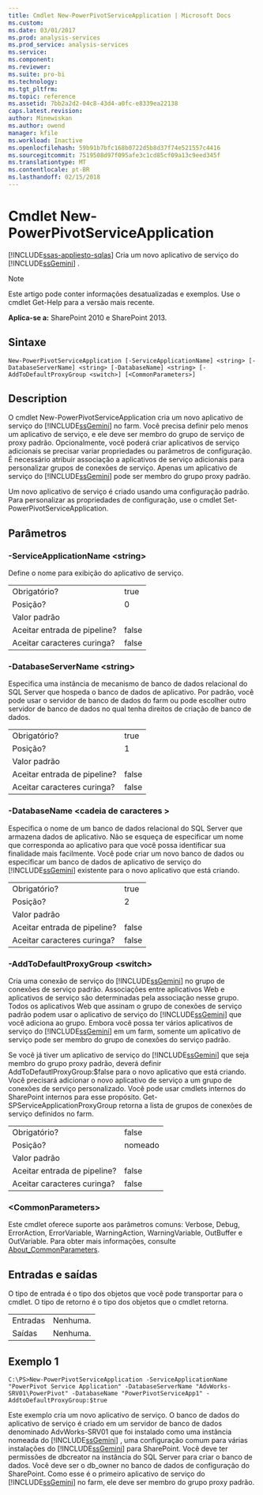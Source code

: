 ```yaml
---
title: Cmdlet New-PowerPivotServiceApplication | Microsoft Docs
ms.custom: 
ms.date: 03/01/2017
ms.prod: analysis-services
ms.prod_service: analysis-services
ms.service: 
ms.component: 
ms.reviewer: 
ms.suite: pro-bi
ms.technology: 
ms.tgt_pltfrm: 
ms.topic: reference
ms.assetid: 7bb2a2d2-04c8-43d4-a0fc-e8339ea22138
caps.latest.revision: 
author: Minewiskan
ms.author: owend
manager: kfile
ms.workload: Inactive
ms.openlocfilehash: 59b91b7bfc168b0722d5b8d37f74e521557c4416
ms.sourcegitcommit: 7519508d97f095afe3c1cd85cf09a13c9eed345f
ms.translationtype: MT
ms.contentlocale: pt-BR
ms.lasthandoff: 02/15/2018
---
```

# <a name="new-powerpivotserviceapplication-cmdlet"></a>Cmdlet New-PowerPivotServiceApplication
[!INCLUDE[ssas-appliesto-sqlas](../../includes/ssas-appliesto-sqlas.md)]
Cria um novo aplicativo de serviço do [!INCLUDE[ssGemini](../../includes/ssgemini-md.md)] .  

>[!NOTE] 
>Este artigo pode conter informações desatualizadas e exemplos. Use o cmdlet Get-Help para a versão mais recente.
  
 **Aplica-se a:** SharePoint 2010 e SharePoint 2013.  
  
## <a name="syntax"></a>Sintaxe  
  
```  
New-PowerPivotServiceApplication [-ServiceApplicationName] <string> [-DatabaseServerName] <string> [-DatabaseName] <string> [-AddToDefaultProxyGroup <switch>] [<CommonParameters>]  
```  
  
## <a name="description"></a>Description  
 O cmdlet New-PowerPivotServiceApplication cria um novo aplicativo de serviço do [!INCLUDE[ssGemini](../../includes/ssgemini-md.md)] no farm. Você precisa definir pelo menos um aplicativo de serviço, e ele deve ser membro do grupo de serviço de proxy padrão. Opcionalmente, você poderá criar aplicativos de serviço adicionais se precisar variar propriedades ou parâmetros de configuração. É necessário atribuir associação a aplicativos de serviço adicionais para personalizar grupos de conexões de serviço. Apenas um aplicativo de serviço do [!INCLUDE[ssGemini](../../includes/ssgemini-md.md)] pode ser membro do grupo proxy padrão.  
  
 Um novo aplicativo de serviço é criado usando uma configuração padrão. Para personalizar as propriedades de configuração, use o cmdlet Set-PowerPivotServiceApplication.  
  
## <a name="parameters"></a>Parâmetros  
  
### <a name="-serviceapplicationname-string"></a>-ServiceApplicationName \<string>  
 Define o nome para exibição do aplicativo de serviço.  
  
|||  
|-|-|  
|Obrigatório?|true|  
|Posição?|0|  
|Valor padrão||  
|Aceitar entrada de pipeline?|false|  
|Aceitar caracteres curinga?|false|  
  
### <a name="-databaseservername-string"></a>-DatabaseServerName \<string>  
 Especifica uma instância de mecanismo de banco de dados relacional do SQL Server que hospeda o banco de dados de aplicativo. Por padrão, você pode usar o servidor de banco de dados do farm ou pode escolher outro servidor de banco de dados no qual tenha direitos de criação de banco de dados.  
  
|||  
|-|-|  
|Obrigatório?|true|  
|Posição?|1|  
|Valor padrão||  
|Aceitar entrada de pipeline?|false|  
|Aceitar caracteres curinga?|false|  
  
### <a name="-databasename-string"></a>-DatabaseName \<cadeia de caracteres >  
 Especifica o nome de um banco de dados relacional do SQL Server que armazena dados de aplicativo. Não se esqueça de especificar um nome que corresponda ao aplicativo para que você possa identificar sua finalidade mais facilmente. Você pode criar um novo banco de dados ou especificar um banco de dados de aplicativo de serviço do [!INCLUDE[ssGemini](../../includes/ssgemini-md.md)] existente para o novo aplicativo que está criando.  
  
|||  
|-|-|  
|Obrigatório?|true|  
|Posição?|2|  
|Valor padrão||  
|Aceitar entrada de pipeline?|false|  
|Aceitar caracteres curinga?|false|  
  
### <a name="-addtodefaultproxygroup-switch"></a>-AddToDefaultProxyGroup \<switch>  
 Cria uma conexão de serviço do [!INCLUDE[ssGemini](../../includes/ssgemini-md.md)] no grupo de conexões de serviço padrão. Associações entre aplicativos Web e aplicativos de serviço são determinadas pela associação nesse grupo. Todos os aplicativos Web que assinam o grupo de conexões de serviço padrão podem usar o aplicativo de serviço do [!INCLUDE[ssGemini](../../includes/ssgemini-md.md)] que você adiciona ao grupo. Embora você possa ter vários aplicativos de serviço do [!INCLUDE[ssGemini](../../includes/ssgemini-md.md)] em um farm, somente um aplicativo de serviço pode ser membro do grupo de conexões do serviço padrão.  
  
 Se você já tiver um aplicativo de serviço do [!INCLUDE[ssGemini](../../includes/ssgemini-md.md)] que seja membro do grupo proxy padrão, deverá definir AddToDefautlProxyGroup:$false para o novo aplicativo que está criando. Você precisará adicionar o novo aplicativo de serviço a um grupo de conexões de serviço personalizado.  Você pode usar cmdlets internos do SharePoint internos para esse propósito.  Get-SPServiceApplicationProxyGroup retorna a lista de grupos de conexões de serviço definidos no farm.  
  
|||  
|-|-|  
|Obrigatório?|false|  
|Posição?|nomeado|  
|Valor padrão||  
|Aceitar entrada de pipeline?|false|  
|Aceitar caracteres curinga?|false|  
  
### <a name="commonparameters"></a>\<CommonParameters>  
 Este cmdlet oferece suporte aos parâmetros comuns: Verbose, Debug, ErrorAction, ErrorVariable, WarningAction, WarningVariable, OutBuffer e OutVariable. Para obter mais informações, consulte [About_CommonParameters](http://go.microsoft.com/fwlink/?linkID=227825).  
  
## <a name="inputs-and-outputs"></a>Entradas e saídas  
 O tipo de entrada é o tipo dos objetos que você pode transportar para o cmdlet. O tipo de retorno é o tipo dos objetos que o cmdlet retorna.  
  
|||  
|-|-|  
|Entradas|Nenhuma.|  
|Saídas|Nenhuma.|  
  
## <a name="example-1"></a>Exemplo 1  
  
```  
C:\PS>New-PowerPivotServiceApplication -ServiceApplicationName "PowerPivot Service Application" -DatabaseServerName "AdvWorks-SRV01\PowerPivot" -DatabaseName "PowerPivotServiceApp1" -AddtoDefaultProxyGroup:$true  
```  
  
 Este exemplo cria um novo aplicativo de serviço. O banco de dados do aplicativo de serviço é criado em um servidor de banco de dados denominado AdvWorks-SRV01 que foi instalado como uma instância nomeada do [!INCLUDE[ssGemini](../../includes/ssgemini-md.md)] , uma configuração comum para várias instalações do [!INCLUDE[ssGemini](../../includes/ssgemini-md.md)] para SharePoint. Você deve ter permissões de dbcreator na instância do SQL Server para criar o banco de dados. Você deve ser o db_owner no banco de dados de configuração do SharePoint. Como esse é o primeiro aplicativo de serviço do [!INCLUDE[ssGemini](../../includes/ssgemini-md.md)] no farm, ele deve ser membro do grupo proxy padrão.  
  
  

